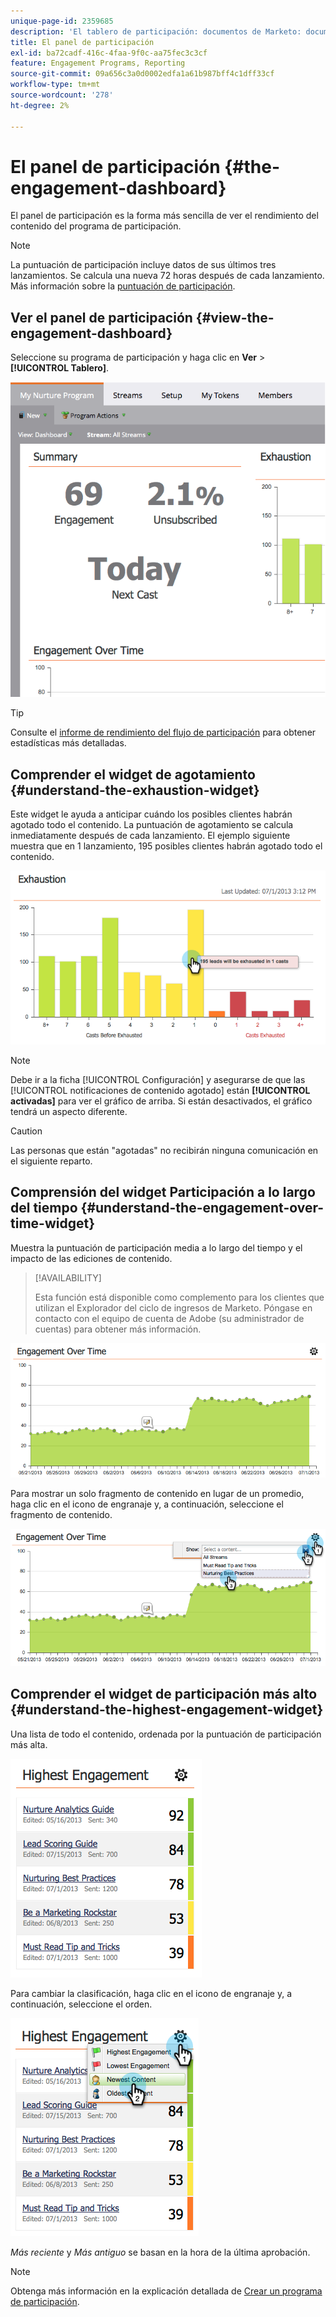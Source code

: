 ```yaml
---
unique-page-id: 2359685
description: 'El tablero de participación: documentos de Marketo: documentación del producto'
title: El panel de participación
exl-id: ba72cadf-416c-4faa-9f0c-aa75fec3c3cf
feature: Engagement Programs, Reporting
source-git-commit: 09a656c3a0d0002edfa1a61b987bff4c1dff33cf
workflow-type: tm+mt
source-wordcount: '278'
ht-degree: 2%

---
```


# El panel de participación {#the-engagement-dashboard}

El panel de participación es la forma más sencilla de ver el rendimiento del contenido del programa de participación.

>[!NOTE]
>
>La puntuación de participación incluye datos de sus últimos tres lanzamientos. Se calcula una nueva 72 horas después de cada lanzamiento. Más información sobre la [puntuación de participación](/help/marketo/product-docs/email-marketing/drip-nurturing/reports-and-notifications/understanding-the-engagement-score.md).

## Ver el panel de participación {#view-the-engagement-dashboard}

Seleccione su programa de participación y haga clic en **Ver** > **[!UICONTROL Tablero]**.

![](assets/image2014-9-15-16-3a42-3a41.png)

>[!TIP]
>
>Consulte el [informe de rendimiento del flujo de participación](/help/marketo/product-docs/email-marketing/drip-nurturing/reports-and-notifications/engagement-stream-performance-report.md) para obtener estadísticas más detalladas.

## Comprender el widget de agotamiento {#understand-the-exhaustion-widget}

Este widget le ayuda a anticipar cuándo los posibles clientes habrán agotado todo el contenido. La puntuación de agotamiento se calcula inmediatamente después de cada lanzamiento. El ejemplo siguiente muestra que en 1 lanzamiento, 195 posibles clientes habrán agotado todo el contenido.

![](assets/image2014-9-15-16-3a45-3a10.png)

>[!NOTE]
>
>Debe ir a la ficha [!UICONTROL Configuración] y asegurarse de que las [!UICONTROL notificaciones de contenido agotado] están **[!UICONTROL activadas]** para ver el gráfico de arriba. Si están desactivados, el gráfico tendrá un aspecto diferente.

>[!CAUTION]
>
>Las personas que están &quot;agotadas&quot; no recibirán ninguna comunicación en el siguiente reparto.

## Comprensión del widget Participación a lo largo del tiempo {#understand-the-engagement-over-time-widget}

Muestra la puntuación de participación media a lo largo del tiempo y el impacto de las ediciones de contenido.

>[!AVAILABILITY]
>
>Esta función está disponible como complemento para los clientes que utilizan el Explorador del ciclo de ingresos de Marketo. Póngase en contacto con el equipo de cuenta de Adobe (su administrador de cuentas) para obtener más información.

![](assets/image2014-9-15-16-3a45-3a50.png)

Para mostrar un solo fragmento de contenido en lugar de un promedio, haga clic en el icono de engranaje y, a continuación, seleccione el fragmento de contenido.

![](assets/image2014-9-15-16-3a46-3a45.png)

## Comprender el widget de participación más alto {#understand-the-highest-engagement-widget}

Una lista de todo el contenido, ordenada por la puntuación de participación más alta.

![](assets/image2014-9-15-16-3a46-3a54.png)

Para cambiar la clasificación, haga clic en el icono de engranaje y, a continuación, seleccione el orden.

![](assets/image2014-9-15-16-3a46-3a58.png)

_Más reciente_ y _Más antiguo_ se basan en la hora de la última aprobación.

>[!NOTE]
>
>Obtenga más información en la explicación detallada de [Crear un programa de participación](/help/marketo/product-docs/email-marketing/drip-nurturing/creating-an-engagement-program/create-an-engagement-program.md).
